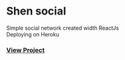 # Shen social  
Simple social network created width ReactJs  
Deploying on Heroku  
### [View Project](#)
